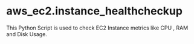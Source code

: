 # aws_ec2.instance_healthcheckup
This Python Script is used to check EC2 Instance metrics like CPU , RAM and Disk Usage.
